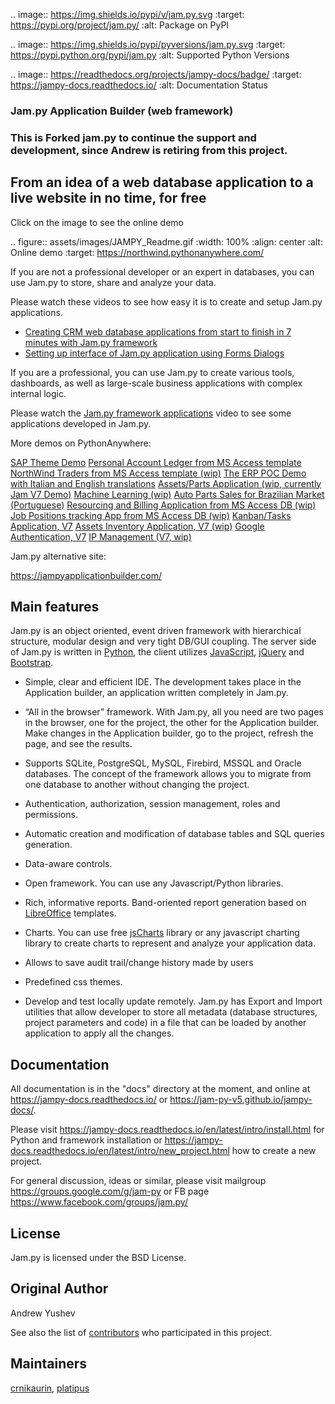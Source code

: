 
.. image:: https://img.shields.io/pypi/v/jam.py.svg
   :target: https://pypi.org/project/jam.py/
   :alt: Package on PyPI

.. image:: https://img.shields.io/pypi/pyversions/jam.py.svg
   :target: https://pypi.python.org/pypi/jam.py
   :alt: Supported Python Versions

.. image:: https://readthedocs.org/projects/jampy-docs/badge/
   :target: https://jampy-docs.readthedocs.io/
   :alt: Documentation Status



### Jam.py Application Builder (web framework)

### This is Forked jam.py to continue the support and development, since Andrew is retiring from this project.


## From an idea of a web database application to a live website in no time, for free

Click on the image to see the online demo

.. figure:: assets/images/JAMPY_Readme.gif
    :width: 100%
    :align: center
    :alt: Online demo
    :target: https://northwind.pythonanywhere.com/


If you are not a professional developer or an expert in databases, you can use
Jam.py to store, share and analyze your data.
    
Please watch these videos to see how easy it is to create and setup Jam.py
applications.

* [Creating CRM web database applications from start to finish in 7 minutes with Jam.py framework](https://youtu.be/vY6FTdpABa4)
* [Setting up interface of Jam.py application using Forms Dialogs](https://youtu.be/hvNZ0-a_HHw)

If you are a professional, you can use Jam.py to create various tools, dashboards,
as well as large-scale business applications with complex internal logic.

Please watch the
[Jam.py framework applications](https://youtu.be/qkJvGlgoabU)  video
to see some applications developed in Jam.py.

More demos on PythonAnywhere:

[SAP Theme Demo](https://jampyapp.pythonanywhere.com)
[Personal Account Ledger from MS Access template](https://msaccess.pythonanywhere.com)
[NorthWind Traders from MS Access template (wip)](https://northwind.pythonanywhere.com)
[The ERP POC Demo with Italian and English translations](https://sem.pythonanywhere.com)
[Assets/Parts Application (wip, currently Jam V7 Demo)](https://jampy.pythonanywhere.com)
[Machine Learning (wip)](https://mlearning.pythonanywhere.com)
[Auto Parts Sales for Brazilian Market (Portuguese)](https://carparts.pythonanywhere.com)
[Resourcing and Billing Application from MS Access DB (wip)](https://resourcingandbilling.pythonanywhere.com)
[Job Positions tracking App from MS Access DB (wip)](https://positionstracking.pythonanywhere.com)
[Kanban/Tasks Application, V7](https://kanban.pythonanywhere.com)
[Assets Inventory Application, V7 (wip)](https://assetinventory.pythonanywhere.com)
[Google Authentication, V7](https://ipam2.pythonanywhere.com)
[IP Management (V7, wip)](https://ipmgmt.pythonanywhere.com)


Jam.py alternative site:

https://jampyapplicationbuilder.com/


## Main features

Jam.py is an object oriented, event driven framework with hierarchical structure, modular design
and very tight DB/GUI coupling. The server side of Jam.py is written in [Python](https://www.python.org),
the client utilizes [JavaScript](https://developer.mozilla.org/en/docs/Web/JavaScript),
[jQuery](https://jquery.com) and [Bootstrap](http://getbootstrap.com/2.3.2).

* Simple, clear and efficient IDE. The development takes place in the
  Application builder, an application written completely in Jam.py.

* “All in the browser” framework. With Jam.py, all you need are two pages
  in the browser, one for the project, the other for the Application builder.
  Make changes in the Application builder, go to the project, refresh the page,
  and see the results.

* Supports SQLite, PostgreSQL, MySQL, Firebird, MSSQL and
  Oracle databases. The concept of the framework allows you to migrate from
  one database to another without changing the project.

* Authentication, authorization, session management, roles and permissions.

* Automatic creation and modification of database tables and SQL queries generation.

* Data-aware controls.

* Open framework. You can use any Javascript/Python libraries.

* Rich, informative reports. Band-oriented report generation based on
  [LibreOffice](https://www.libreoffice.org) templates.

* Charts. You can use free [jsCharts](http://www.jscharts.com) library
  or any javascript charting library to create charts to represent and analyze your application data.

* Allows to save audit trail/change history made by users

* Predefined css themes.

* Develop and test locally update remotely. Jam.py has Export and Import
  utilities that allow developer to store all metadata (database structures,
  project parameters and code) in a file that can be loaded by another
  application to apply all the changes.

## Documentation


All documentation is in the "docs" directory at the moment, and online at
https://jampy-docs.readthedocs.io/ or https://jam-py-v5.github.io/jampy-docs/.

Please visit https://jampy-docs.readthedocs.io/en/latest/intro/install.html for Python and
framework installation or https://jampy-docs.readthedocs.io/en/latest/intro/new_project.html how to create a
new project.

For general discussion, ideas or similar, please visit mailgroup https://groups.google.com/g/jam-py or
FB page https://www.facebook.com/groups/jam.py/


## License

Jam.py is licensed under the BSD License.

## Original Author

Andrew Yushev

See also the list of [contributors](http://jam-py.com/contributors.html)
who participated in this project.

## Maintainers

[crnikaurin](https://github.com/crnikaurin), [platipus](https://github.com/platipusica)

